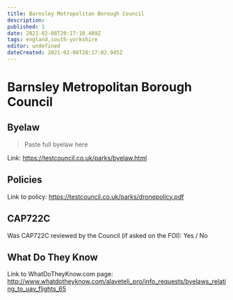 ```yaml
---
title: Barnsley Metropolitan Borough Council
description:
published: 1
date: 2021-02-08T20:17:10.409Z
tags: england,south-yorkshire
editor: undefined
dateCreated: 2021-02-08T20:17:02.945Z
---
```


# Barnsley Metropolitan Borough Council


## Byelaw
> Paste full byelaw here

Link:
https://testcouncil.co.uk/parks/byelaw.html

## Policies
Link to policy:
https://testcouncil.co.uk/parks/dronepolicy.pdf

## CAP722C

Was CAP722C reviewed by the Council (if asked on the FOI): Yes / No

## What Do They Know

Link to WhatDoTheyKnow.com page:
http://www.whatdotheyknow.com/alaveteli_pro/info_requests/byelaws_relating_to_uav_flights_65


